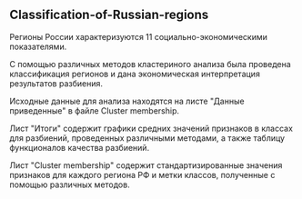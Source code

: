 ## Classification-of-Russian-regions
Регионы России характеризуются 11 социально-экономическими показателями. 

С помощью различных методов кластериного анализа была проведена классификация регионов и дана экономическая интерпретация результатов разбиения.

Исходные данные для анализа находятся на листе "Данные приведенные" в файле Cluster membership.

Лист "Итоги" содержит графики средних значений признаков в классах для разбиений, проведенных различными методами, а также таблицу функционалов качества разбиений. 

Лист "Cluster membership" содержит стандартизированные значения признаков для каждого региона РФ и метки классов, полученные с помощью различных методов.
